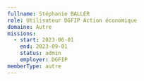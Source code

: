 ```yaml
---
fullname: Stéphanie BALLER
role: Utilisateur DGFIP Action économique
domaine: Autre
missions:
  - start: 2023-06-01
    end: 2023-09-01
    status: admin
    employer: DGFIP
memberType: autre
---
```


